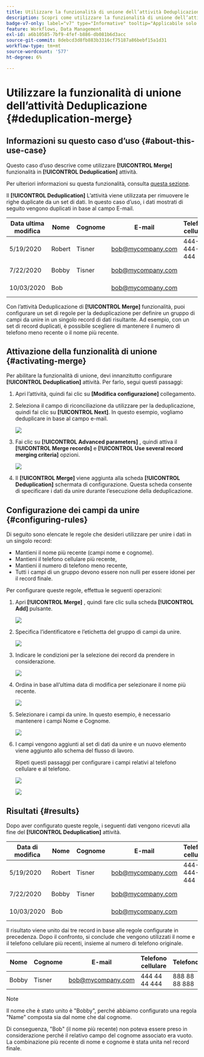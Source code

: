 ```yaml
---
title: Utilizzare la funzionalità di unione dell’attività Deduplicazione
description: Scopri come utilizzare la funzionalità di unione dell’attività Deduplicazione
badge-v7-only: label="v7" type="Informative" tooltip="Applicabile solo a Campaign Classic v7"
feature: Workflows, Data Management
exl-id: a6b10585-7bf9-4fef-b886-db081b6d3acc
source-git-commit: 8debcd3d8fb883b3316cf75187a86bebf15a1d31
workflow-type: tm+mt
source-wordcount: '577'
ht-degree: 6%

---
```


# Utilizzare la funzionalità di unione dell’attività Deduplicazione {#deduplication-merge}



## Informazioni su questo caso d’uso {#about-this-use-case}

Questo caso d’uso descrive come utilizzare **[!UICONTROL Merge]** funzionalità in **[!UICONTROL Deduplication]** attività.

Per ulteriori informazioni su questa funzionalità, consulta [questa sezione](deduplication.md#merging-fields-into-single-record).

Il **[!UICONTROL Deduplication]** L’attività viene utilizzata per rimuovere le righe duplicate da un set di dati. In questo caso d’uso, i dati mostrati di seguito vengono duplicati in base al campo E-mail.

| Data ultima modifica | Nome | Cognome | E-mail | Telefono cellulare | Telefono |
|-----|------------|-----------|-------|--------------|------|
| 5/19/2020 | Robert | Tisner | bob@mycompany.com | 444-444-444 | 777 77 77 777 |
| 7/22/2020 | Bobby | Tisner | bob@mycompany.com | | 777 77 77 777 |
| 10/03/2020 | Bob |  | bob@mycompany.com | | 888 88 88 888 |

Con l’attività Deduplicazione di **[!UICONTROL Merge]** funzionalità, puoi configurare un set di regole per la deduplicazione per definire un gruppo di campi da unire in un singolo record di dati risultante. Ad esempio, con un set di record duplicati, è possibile scegliere di mantenere il numero di telefono meno recente o il nome più recente.

## Attivazione della funzionalità di unione {#activating-merge}


Per abilitare la funzionalità di unione, devi innanzitutto configurare **[!UICONTROL Deduplication]** attività. Per farlo, segui questi passaggi:

1. Apri l’attività, quindi fai clic su **[Modifica configurazione]** collegamento.

1. Seleziona il campo di riconciliazione da utilizzare per la deduplicazione, quindi fai clic su **[!UICONTROL Next]**. In questo esempio, vogliamo deduplicare in base al campo e-mail.

   ![](assets/uc_merge_edit.png)

1. Fai clic su **[!UICONTROL Advanced parameters]** , quindi attiva il **[!UICONTROL Merge records]** e **[!UICONTROL Use several record merging criteria]** opzioni.

   ![](assets/uc_merge_advanced_parameters.png)

1. Il **[!UICONTROL Merge]** viene aggiunta alla scheda **[!UICONTROL Deduplication]** schermata di configurazione. Questa scheda consente di specificare i dati da unire durante l’esecuzione della deduplicazione.

## Configurazione dei campi da unire {#configuring-rules}

Di seguito sono elencate le regole che desideri utilizzare per unire i dati in un singolo record:

* Mantieni il nome più recente (campi nome e cognome).
* Mantieni il telefono cellulare più recente,
* Mantieni il numero di telefono meno recente,
* Tutti i campi di un gruppo devono essere non nulli per essere idonei per il record finale.

Per configurare queste regole, effettua le seguenti operazioni:

1. Apri **[!UICONTROL Merge]** , quindi fare clic sulla scheda **[!UICONTROL Add]** pulsante.

   ![](assets/uc_merge_add.png)

1. Specifica l’identificatore e l’etichetta del gruppo di campi da unire.

   ![](assets/uc_merge_identifier.png)

1. Indicare le condizioni per la selezione dei record da prendere in considerazione.

   ![](assets/uc_merge_filter.png)

1. Ordina in base all’ultima data di modifica per selezionare il nome più recente.

   ![](assets/uc_merge_sort.png)

1. Selezionare i campi da unire. In questo esempio, è necessario mantenere i campi Nome e Cognome.

   ![](assets/uc_merge_keep.png)

1. I campi vengono aggiunti al set di dati da unire e un nuovo elemento viene aggiunto allo schema del flusso di lavoro.

   Ripeti questi passaggi per configurare i campi relativi al telefono cellulare e al telefono.

   ![](assets/dedup8.png)

   ![](assets/dedup9.png)

## Risultati {#results}

Dopo aver configurato queste regole, i seguenti dati vengono ricevuti alla fine del **[!UICONTROL Deduplication]** attività.

| Data di modifica | Nome | Cognome | E-mail | Telefono cellulare | Telefono |
|-----|------------|-----------|-------|--------------|------|
| 5/19/2020 | Robert | Tisner | bob@mycompany.com | 444-444-444 | 777 77 77 777 |
| 7/22/2020 | Bobby | Tisner | bob@mycompany.com | | 777 77 77 777 |
| 10/03/2020 | Bob |  | bob@mycompany.com | | 888 88 88 888 |

Il risultato viene unito dai tre record in base alle regole configurate in precedenza. Dopo il confronto, si conclude che vengono utilizzati il nome e il telefono cellulare più recenti, insieme al numero di telefono originale.

| Nome | Cognome | E-mail | Telefono cellulare | Telefono |
|------------|-----------|-------|--------------|------|
| Bobby | Tisner | bob@mycompany.com | 444 44 44 444 | 888 88 88 888 |

>[!NOTE]
>
> Il nome che è stato unito è &quot;Bobby&quot;, perché abbiamo configurato una regola &quot;Name&quot; composta sia dal nome che dal cognome.
>
>Di conseguenza, &quot;Bob&quot; (il nome più recente) non poteva essere preso in considerazione perché il relativo campo del cognome associato era vuoto. La combinazione più recente di nome e cognome è stata unita nel record finale.
